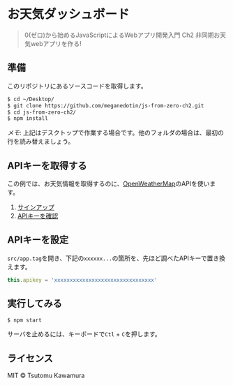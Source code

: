 # お天気ダッシュボード

> 0(ゼロ)から始めるJavaScriptによるWebアプリ開発入門
> Ch2 非同期お天気webアプリを作る!

## 準備

このリポジトリにあるソースコードを取得します。

```bash
$ cd ~/Desktop/
$ git clone https://github.com/meganedotin/js-from-zero-ch2.git
$ cd js-from-zero-ch2/
$ npm install
```

*メモ*: 上記はデスクトップで作業する場合です。他のフォルダの場合は、最初の行を読み替えましょう。

## APIキーを取得する

この例では、お天気情報を取得するのに、[OpenWeatherMap](http://openweathermap.org/)のAPIを使います。

1. [サインアップ](https://home.openweathermap.org/users/sign_up)
2. [APIキーを確認](https://home.openweathermap.org/api_keys)

## APIキーを設定

`src/app.tag`を開き、下記の`xxxxxx...`の箇所を、先ほど調べたAPIキーで置き換えます。

```javascript
this.apikey = 'xxxxxxxxxxxxxxxxxxxxxxxxxxxxxxxx'
```

## 実行してみる

```bash
$ npm start
```

サーバを止めるには、キーボードで`Ctl` + `C`を押します。

## ライセンス

MIT &copy; Tsutomu Kawamura
